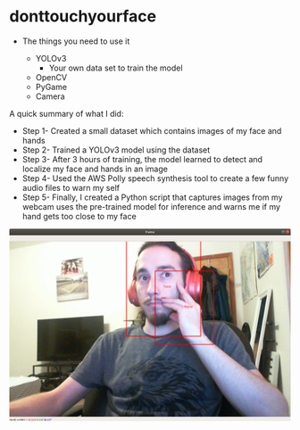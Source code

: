 # donttouchyourface

- The things you need to use it

  - YOLOv3
    - Your own data set to train the model
  - OpenCV
  - PyGame
  - Camera

A quick summary of what I did:

- Step 1- Created a small dataset which contains images of my face and hands
- Step 2- Trained a YOLOv3 model using the dataset
- Step 3- After 3 hours of training, the model learned to detect and localize my face and hands in an image
- Step 4- Used the AWS Polly speech synthesis tool to create a few funny audio files to warn my self
- Step 5- Finally, I created a Python script that captures images from my webcam uses the pre-trained model for inference and warns me if my hand gets too close to my face

![Alt Text](face.png)
